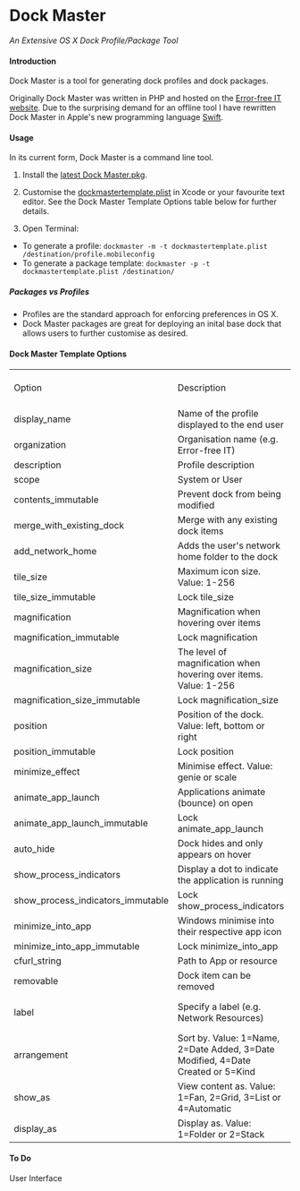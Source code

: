 # Dock Master

_An Extensive OS X Dock Profile/Package Tool_

#### Introduction

Dock Master is a tool for generating dock profiles and dock packages.

Originally Dock Master was written in PHP and hosted on the [Error-free IT website](http://errorfreeit.com.au). Due to the surprising demand for an offline tool I have rewritten Dock Master in Apple's new programming language [Swift](https://github.com/apple/swift).

#### Usage

In its current form, Dock Master is a command line tool.

1. Install the [latest Dock Master.pkg](https://github.com/Error-freeIT/Dock-Master/releases/latest).

2. Customise the [dockmastertemplate.plist](https://github.com/Error-freeIT/Dock-Master/releases/download/v0.7/dockmastertemplate.plist) in Xcode or your favourite text editor. See the Dock Master Template Options table below for further details.

3. Open Terminal:

* To generate a profile: `dockmaster -m -t dockmastertemplate.plist /destination/profile.mobileconfig`
* To generate a package template: `dockmaster -p -t dockmastertemplate.plist /destination/`

##### Packages vs Profiles
* Profiles are the standard approach for enforcing preferences in OS X.
* Dock Master packages are great for deploying an inital base dock that allows users to further customise as desired. 

#### Dock Master Template Options

|                                   |                                                                                 |                    |                              | 
|-----------------------------------|---------------------------------------------------------------------------------|--------------------|------------------------------| 
| Option                            | Description                                                                     | Applies to Package | Default                      | 
| display_name                      | Name of the profile displayed to the end user                                   | TRUE               | Custom Dock                  | 
| organization                      | Organisation name (e.g. Error-free IT)                                          | FALSE              |                              | 
| description                       | Profile description                                                             | FALSE              |                              | 
| scope                             | System or User                                                                  | FALSE              | System                       | 
| contents_immutable                | Prevent dock from being modified                                                |                    | FALSE                        | 
| merge_with_existing_dock          | Merge with any existing dock items                                              | FALSE              | FALSE                        | 
| add_network_home                  | Adds the user's network home folder to the dock                                 |                    | FALSE                        | 
| tile_size                         | Maximum icon size. Value: 1-256                                                 | TRUE               | 68                           | 
| tile_size_immutable               | Lock tile_size                                                                  | FALSE              | FALSE                        | 
| magnification                     | Magnification when hovering over items                                          | TRUE               | FALSE                        | 
| magnification_immutable           | Lock magnification                                                              | FALSE              | FALSE                        | 
| magnification_size                | The level of magnification when hovering over items. Value: 1-256               | TRUE               | 0                            | 
| magnification_size_immutable      | Lock magnification_size                                                         | FALSE              | FALSE                        | 
| position                          | Position of the dock. Value: left, bottom or right                              | TRUE               | bottom                       | 
| position_immutable                | Lock position                                                                   | FALSE              | FALSE                        | 
| minimize_effect                   | Minimise effect. Value: genie or scale                                          | TRUE               | genie                        | 
| animate_app_launch                | Applications animate (bounce) on open                                           |                    | TRUE                         | 
| animate_app_launch_immutable      | Lock animate_app_launch                                                         | FALSE              | FALSE                        | 
| auto_hide                         | Dock hides and only appears on hover                                            | TRUE               | FALSE                        | 
| show_process_indicators           | Display a dot to indicate the application is running                            |                    | TRUE                         | 
| show_process_indicators_immutable | Lock show_process_indicators                                                    | FALSE              | FALSE                        | 
| minimize_into_app                 | Windows minimise into their respective app icon                                 |                    | FALSE                        | 
| minimize_into_app_immutable       | Lock minimize_into_app                                                          | FALSE              | FALSE                        | 
| cfurl_string                      | Path to App or resource                                                         | TRUE               |                              | 
| removable                         | Dock item can be removed                                                        | TRUE               | FALSE                        | 
| label                             | Specify a label (e.g. Network Resources)                                        | TRUE               | Extracted from cfurl_string  | 
| arrangement                       | Sort by. Value: 1=Name, 2=Date Added, 3=Date Modified, 4=Date Created or 5=Kind | TRUE               | 1                            | 
| show_as                           | View content as. Value: 1=Fan, 2=Grid, 3=List or 4=Automatic                    | TRUE               | 4                            | 
| display_as                        | Display as. Value: 1=Folder or 2=Stack                                          | TRUE               | 2                            | 





#### To Do

User Interface
